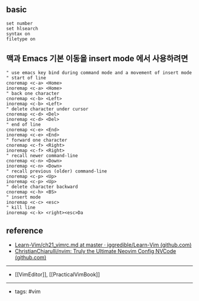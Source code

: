 ##  basic
```
set number 
set hlsearch 
syntax on 
filetype on 
```
##  맥과 Emacs 기본 이동을 insert mode 에서 사용하려면   
```
" use emacs key bind during command mode and a movement of insert mode
" start of line
cnoremap <c-a> <Home>
inoremap <c-a> <Home>
" back one character
cnoremap <c-b> <Left>
inoremap <c-b> <Left>
" delete character under cursor
cnoremap <c-d> <Del>
inoremap <c-d> <Del>
" end of line
cnoremap <c-e> <End>
inoremap <c-e> <End>
" forward one character
cnoremap <c-f> <Right>
inoremap <c-f> <Right>
" recall newer command-line
cnoremap <c-n> <Down>
inoremap <c-n> <Down>
" recall previous (older) command-line
cnoremap <c-p> <Up>
inoremap <c-p> <Up>
" delete character backward
cnoremap <c-h> <BS>
" insert mode
inoremap <c-c> <esc>
" kill line
inoremap <c-k> <right><esc>Da
```

## reference
- [Learn-Vim/ch21\_vimrc.md at master · iggredible/Learn-Vim (github.com)](https://github.com/iggredible/Learn-Vim/blob/master/ch21_vimrc.md) 
- [ChristianChiarulli/nvim: Truly the Ultimate Neovim Config NVCode (github.com)](https://github.com/ChristianChiarulli/nvim)

----
- [[VimEditor]], [[PracticalVimBook]]
----
- tags: #vim 